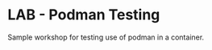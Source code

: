 LAB - Podman Testing
====================

Sample workshop for testing use of podman in a container.
